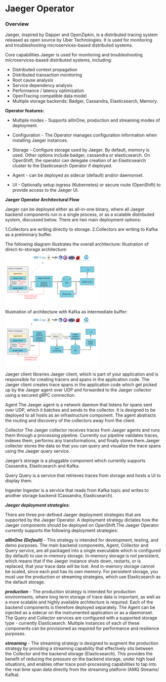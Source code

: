 # Jaeger Operator
### Overview
Jaeger, inspired by Dapper and OpenZipkin, is a distributed tracing system released as open source by Uber Technologies. It is used for monitoring and troubleshooting microservices-based distributed systems.

Core capabilities
Jaeger is used for monitoring and troubleshooting microservices-based distributed systems, including:

- Distributed context propagation
- Distributed transaction monitoring
- Root cause analysis
- Service dependency analysis
- Performance / latency optimization
- OpenTracing compatible data model
- Multiple storage backends: Badger, Cassandra, Elasticsearch, Memory.

**Operator features:**

- Multiple modes - Supports allInOne, production and streaming modes of deployment.

- Configuration - The Operator manages configuration information when installing Jaeger instances.

- Storage - Configure storage used by Jaeger. By default, memory is used. Other options include badger, cassandra or elasticsearch. On OpenShift, the operator can delegate creation of an Elasticsearch cluster to the Elasticsearch Operator if deployed.

- Agent - can be deployed as sidecar (default) and/or daemonset.

- UI - Optionally setup ingress (Kubernetes) or secure route (OpenShift) to provide access to the Jaeger UI.


**Jaeger Operator Architectural Flow**

Jaeger can be deployed either as all-in-one binary, where all Jaeger backend components run in a single process, or as a scalable distributed system, discussed below. There are two main deployment options:

1.Collectors are writing directly to storage.
2.Collectors are writing to Kafka as a preliminary buffer.

The following diagram illustrates the overall architecture:
Illustration of direct-to-storage architecture:
![](_images/jaeger_arch.png)

Illustration of architecture with Kafka as intermediate buffer:
![](_images/jaeger_arch_2.png)

Jaeger client libraries
Jaeger client, which is part of your application and is responsible for creating tracers and spans in the application code. The Jaeger client creates trace spans in the application code which get picked up by the Jaeger agent over UDP and forwarded to the Jaeger collector using a secured gRPC connection. 

Agent
The Jaeger agent is a network daemon that listens for spans sent over UDP, which it batches and sends to the collector. It is designed to be deployed to all hosts as an infrastructure component. The agent abstracts the routing and discovery of the collectors away from the client.

Collector
The Jaeger collector receives traces from Jaeger agents and runs them through a processing pipeline. Currently our pipeline validates traces, indexes them, performs any transformations, and finally stores them.Jaeger collector stores the data so that you can query and visualize the trace spans using the Jaeger query service. 

Jaeger’s storage is a pluggable component which currently supports Cassandra, Elasticsearch and Kafka.

Query
Query is a service that retrieves traces from storage and hosts a UI to display them.

Ingester
Ingester is a service that reads from Kafka topic and writes to another storage backend (Cassandra, Elasticsearch).


***Jaeger deployment strategies***:

There are three pre-defined Jaeger deployment strategies that are supported by the Jaeger Operator. A deployment strategy dictates how the Jaeger components should be deployed on OpenShift.The Jaeger Operator currently supports the following deployment strategies:

***allInOne (Default)*** - This strategy is intended for development, testing, and demo purposes. The main backend components, Agent, Collector and Query service, are all packaged into a single executable which is configured (by default) to use in-memory storage.
In-memory storage is not persistent, which means that if the Jaeger instance shuts down, restarts, or is replaced, that your trace data will be lost. And in-memory storage cannot be scaled, since each pod has its own memory. For persistent storage, you must use the production or streaming strategies, which use Elasticsearch as the default storage.

***production*** - The production strategy is intended for production environments, where long term storage of trace data is important, as well as a more scalable and highly available architecture is required. Each of the backend components is therefore deployed separately. The Agent can be injected as a sidecar on the instrumented application or as a daemonset. The Query and Collector services are configured with a supported storage type - currently Elasticsearch. Multiple instances of each of these components can be provisioned as required for performance and resilience purposes.

***streaming*** - The streaming strategy is designed to augment the production strategy by providing a streaming capability that effectively sits between the Collector and the backend storage (Elasticsearch). This provides the benefit of reducing the pressure on the backend storage, under high load situations, and enables other trace post-processing capabilities to tap into the real time span data directly from the streaming platform (AMQ Streams/ Kafka).
